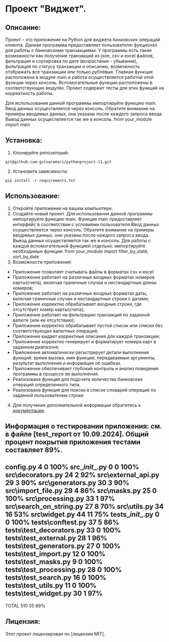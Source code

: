 # Проект "Виджет".

## Описание:
Проект - это приложение на Python для виджета банковских операций клиента.
Данная программа предоставляет пользователю фукционал для работы
с банковскими транзакциями. У программы есть такие возможности как
получение транзакций из json, csv и excel файлов,
фильтрация и сортировка по дате (возрастание - убывание),
фильтрация по статусу транзакции и описанию,
возможность отображать все транзакции или только рублёвые.
Главная функция расположена в модуле main и
работа осуществляется работой этой функции через консоль.
Вспомогательные функции расположены в соответствующих модулях.
Проект содержит тесты для этих функций на корректность работы. 

Для использования данной программы импортируйте функцию main. Ввод данных осуществляется через консоль. Обратите внимание на примеры вводимых данных, они указаны после каждого запроса ввода. Вывод данных осуществляется так же в консоль. from your_module import main
## Установка:
1. Клонируйте репозиторий:
```
git@github.com:gulnaramari/pythonproject-11.git
```
2. Установите зависимости:
```
pip install -r requirements.txt

```
## Использование:
1. Откройте приложение на вашем компьютере. 
2. Создайте новый проект. Для использования данной программы импортируйте функцию main. Функция 
main предоставляет интерфейс в соответствии с условиями пользователя.Ввод данных осуществляется через консоль.
Обратите внимание на примеры вводимых данных, они указаны после каждого запроса ввода. Вывод данных осуществляется так же в консоль.
Для работы с каждой вспомогательной функцией отдельно: импортируйте необходимые функции: from your_module import filter_by_state, sort_by_date 
3. Возможности приложения:
- Приложение позволяет считывать файлы в форматах csv и excel
- Приложение работает на различных входных форматах номеров карты(счета), включая граничные случаи и нестандартные длины номеров;
- Приложение работает на различных входных форматах даты, включая граничные случаи и нестандартные строки с датами;
- Приложение корректно обрабатывает входные строки, где отсутствует номер карты(счета);
- Приложение работает на фильтрацию транзакций по заданной валюте (или ее отсутствию);
- Приложение корректно обрабатывает пустой список или списки без соответствующих валютных операций; 
- Приложение выдает корректные описания для каждой транзакции;
- Приложение корректно генерирует и форматирует номера карт в заданном диапазоне;
- Приложение автоматически регистрирует детали выполнения функций:
  время вызова, имя функции, передаваемые аргументы, результат выполнения и информация об ошибках.
- Приложение обеспечивает глубокий контроль и анализ поведения программы в процессе ее выполнения.
- Реализована функция для подсчета количества банковских операций определенного типа.
- Реализована функция для поиска в списке словарей операций по заданной пользователем строке

4. Для получения дополнительной информации обратитесь к [документации](docs/README.md).

Информация о тестировании приложения:
см. в файле [test_report от 10.09.2024].
Общий процент покрытия приложения тестами составляет 89%.
----------------------------------------------
config.py                      4      0   100%
src\__init__.py                0      0   100%
src\decorators.py             24      2    92%
src\external_api.py           29      3    90%
src\generators.py             30      3    90%
src\import_file.py            29      4    86%
src\masks.py                  25      0   100%
src\processing.py             33      1    97%
src\search_on_string.py       27      8    70%
src\utils.py                  34     16    53%
src\widget.py                 44     11    75%
tests\__init__.py              0      0   100%
tests\conftest.py             37      5    86%
tests\test_decorators.py      33      0   100%
tests\test_external.py        28      1    96%
tests\test_generators.py      27      0   100%
tests\test_import.py          12      0   100%
tests\test_masks.py            9      0   100%
tests\test_processing.py      28      0   100%
tests\test_search.py          16      0   100%
tests\test_utils.py           11      0   100%
tests\test_widget.py          30      1    97%
----------------------------------------------
TOTAL                        510     55    89%




## Лицензия:

Этот проект лицензирован по [лицензии MIT].